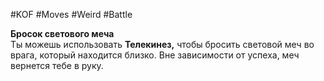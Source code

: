 #KOF #Moves #Weird #Battle 

**Бросок светового меча**  
Ты можешь использовать **Телекинез,** чтобы бросить  световой меч во врага, который находится близко. Вне  зависимости от успеха, меч вернется тебе в руку.  